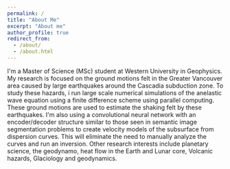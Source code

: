 ```yaml
---
permalink: /
title: "About Me"
excerpt: "About me"
author_profile: true
redirect_from: 
  - /about/
  - /about.html
---
```


I'm a Master of Science (MSc) student at Western University in Geophysics. My research is focused on the ground motions felt in the Greater Vancouver area caused by large earthquakes around the Cascadia subduction zone. To study these hazards, i run large scale numerical simulations of the anelastic wave equation using a finite difference scheme using parallel computing. These ground motions are used to estimate the shaking felt by these earthquakes.
I'm also using a convolutional neural network with an encoder/decoder structure similar to those seen in semantic image segmentation problems to create velocity models of the subsurface from dispersion curves. This will eliminate the need to manually analyze the curves and run an inversion.
Other research interests include planetary science, the geodynamo, heat flow in the Earth and Lunar core, Volcanic hazards, Glaciology and geodynamics.
